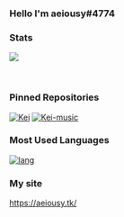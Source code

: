 ### Hello I'm aeiousy#4774 

### Stats

<a href='https://github.com/aeiousy/'> <img src='https://github-readme-stats.vercel.app/api?username=aeiousy&count_private=true&show_icons=true&theme=nightowl'> </a>

<p></br></p>

### Pinned Repositories

[![Kei](https://github-readme-stats.vercel.app/api/pin/?username=aeiousy&repo=Kei&theme=nightowl)](https://github.com/aeiousy/Kei)
[![Kei-music](https://github-readme-stats.vercel.app/api/pin/?username=aeiousy&repo=Kei-music&theme=nightowl)](https://github.com/aeiousy/Kei-music)

### Most Used Languages

[![lang](https://github-readme-stats.vercel.app/api/top-langs/?username=aeiousy&layout=compact&theme=nightowl)](https://github.com/aeiousy/)

### My site

https://aeiousy.tk/

